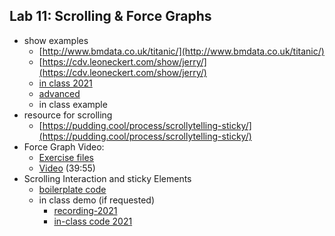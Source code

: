 ## Lab 11: Scrolling & Force Graphs

- show examples
  - [http://www.bmdata.co.uk/titanic/](http://www.bmdata.co.uk/titanic/)
  - [https://cdv.leoneckert.com/show/jerry/](https://cdv.leoneckert.com/show/jerry/)
  - [in class 2021](https://leoneckert.github.io/critical-data-and-visualization-spring-2022/labs/lab11/in-class-2021)
  - [advanced](https://leoneckert.github.io/critical-data-and-visualization-spring-2022/labs/lab11/graphMove-advanced)
  - in class example
- resource for scrolling
  - [https://pudding.cool/process/scrollytelling-sticky/](https://pudding.cool/process/scrollytelling-sticky/)
- Force Graph Video:
  - [Exercise files](force-start.zip)
  - [Video](https://drive.google.com/file/d/1vpud5i8zBfPOSu7tpyZPpWohZ3dB3bwo/view?usp=sharing) (39:55)
- Scrolling Interaction and sticky Elements
  - [boilerplate code](sticky-basic.zip)
  - in class demo (if requested)
    - [recording-2021](https://nyu.zoom.us/rec/share/lKmeSZY-GuW9Ic0pOmElHPDNI7S0aYXn9oqwauFBNfhYQtbNWhIo2xamLk8g_OM.NOKLHwRz5O5ibgbH)
    - [in-class code 2021](in-class-2021)
